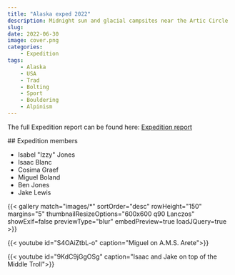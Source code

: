 ```yaml
---
title: "Alaska exped 2022"
description: Midnight sun and glacial campsites near the Artic Circle
slug: 
date: 2022-06-30
image: cover.png
categories:
    - Expedition
tags:
    - Alaska
    - USA
    - Trad
    - Bolting
    - Sport
    - Bouldering
    - Alpinism
---
```


The full Expedition report can be found here:
[Expedition report](/documents/alaska2022.pdf)

## Expedition members
- Isabel "Izzy" Jones
- Isaac Blanc
- Cosima Graef
- Miguel Boland
- Ben Jones
- Jake Lewis

{{< gallery match="images/*" sortOrder="desc" rowHeight="150" margins="5" thumbnailResizeOptions="600x600 q90 Lanczos" showExif=false previewType="blur" embedPreview=true loadJQuery=true >}}

{{< youtube id="S4OAiZtbL-o" caption="Miguel on A.M.S. Arete">}}

{{< youtube id="9KdC9jGgOSg" caption="Isaac and Jake on top of the Middle Troll">}}
